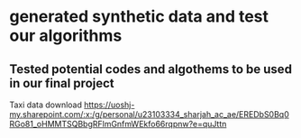 # generated synthetic data and test our algorithms

## Tested potential codes and algothems to be used in our final project

Taxi data download
https://uoshj-my.sharepoint.com/:x:/g/personal/u23103334_sharjah_ac_ae/EREDbS0Bq0RGo81_oHMMTSQBbgRFlmGnfmWEkfo66rqpnw?e=quJttn